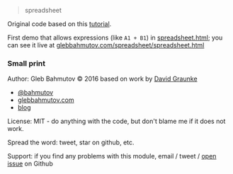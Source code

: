> spreadsheet

Original code based on this [tutorial][tutorial].

First demo that allows expressions (like `A1 + B1`) in
[spreadsheet.html](spreadsheet.html); you can see it live at
[glebbahmutov.com/spreadsheet/spreadsheet.html](https://glebbahmutov.com/spreadsheet/spreadsheet.html)

[tutorial]: http://blog.thomasstreet.com/post/129096073308/building-a-spreadsheet-in-20-minutes-with-angular-js

### Small print

Author: Gleb Bahmutov &copy; 2016 based on work by
[David Graunke](https://twitter.com/graunked)

* [@bahmutov](https://twitter.com/bahmutov)
* [glebbahmutov.com](http://glebbahmutov.com)
* [blog](http://glebbahmutov.com/blog/)

License: MIT - do anything with the code, but don't blame me if it does not work.

Spread the word: tweet, star on github, etc.

Support: if you find any problems with this module, email / tweet /
[open issue](https://github.com/bahmutov/spreadsheet/issues) on Github
